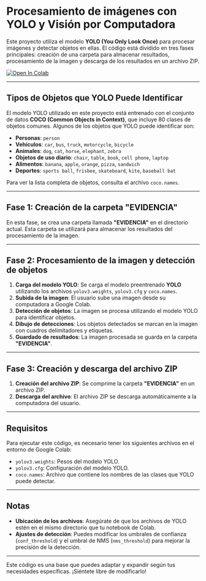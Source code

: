 # Procesamiento de imágenes con YOLO y Visión por Computadora

Este proyecto utiliza el modelo **YOLO (You Only Look Once)** para procesar imágenes y detectar objetos en ellas. El código está dividido en tres fases principales: creación de una carpeta para almacenar resultados, procesamiento de la imagen y descarga de los resultados en un archivo ZIP.

[![Open In Colab](https://colab.research.google.com/assets/colab-badge.svg)](https://colab.research.google.com/github/jrleonett/visioncomputacional/blob/main/visioncomputacional.ipynb)

---

## Tipos de Objetos que YOLO Puede Identificar
El modelo YOLO utilizado en este proyecto está entrenado con el conjunto de datos **COCO (Common Objects in Context)**, que incluye 80 clases de objetos comunes. Algunos de los objetos que YOLO puede identificar son:

- **Personas**: `person`
- **Vehículos**: `car`, `bus`, `truck`, `motorcycle`, `bicycle`
- **Animales**: `dog`, `cat`, `horse`, `elephant`, `zebra`
- **Objetos de uso diario**: `chair`, `table`, `book`, `cell phone`, `laptop`
- **Alimentos**: `banana`, `apple`, `orange`, `pizza`, `sandwich`
- **Deportes**: `sports ball`, `frisbee`, `skateboard`, `kite`, `baseball bat`

Para ver la lista completa de objetos, consulta el archivo `coco.names`.

---

## Fase 1: Creación de la carpeta "EVIDENCIA"
En esta fase, se crea una carpeta llamada **"EVIDENCIA"** en el directorio actual. Esta carpeta se utilizará para almacenar los resultados del procesamiento de la imagen.

---

## Fase 2: Procesamiento de la imagen y detección de objetos
1. **Carga del modelo YOLO**: Se carga el modelo preentrenado **YOLO** utilizando los archivos `yolov3.weights`, `yolov3.cfg` y `coco.names`.
2. **Subida de la imagen**: El usuario sube una imagen desde su computadora a Google Colab.
3. **Detección de objetos**: La imagen se procesa utilizando el modelo YOLO para identificar objetos.
4. **Dibujo de detecciones**: Los objetos detectados se marcan en la imagen con cuadros delimitadores y etiquetas.
5. **Guardado de resultados**: La imagen procesada se guarda en la carpeta **"EVIDENCIA"**.

---

## Fase 3: Creación y descarga del archivo ZIP
1. **Creación del archivo ZIP**: Se comprime la carpeta **"EVIDENCIA"** en un archivo ZIP.
2. **Descarga del archivo**: El archivo ZIP se descarga automáticamente a la computadora del usuario.

---

## Requisitos
Para ejecutar este código, es necesario tener los siguientes archivos en el entorno de Google Colab:
- `yolov3.weights`: Pesos del modelo YOLO.
- `yolov3.cfg`: Configuración del modelo YOLO.
- `coco.names`: Archivo que contiene los nombres de las clases que YOLO puede detectar.

---

## Notas
- **Ubicación de los archivos**: Asegúrate de que los archivos de YOLO estén en el mismo directorio que tu notebook de Colab.
- **Ajustes de detección**: Puedes modificar los umbrales de confianza (`conf_threshold`) y el umbral de NMS (`nms_threshold`) para mejorar la precisión de la detección.

---

Este código es una base que puedes adaptar y expandir según tus necesidades específicas. ¡Siéntete libre de modificarlo!



